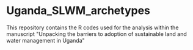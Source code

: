 # Uganda_SLWM_archetypes
This repository contains the R codes used for the analysis within the manuscript "Unpacking the barriers to adoption of sustainable land and water management in Uganda"
